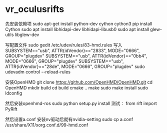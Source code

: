 # vr_oculusrifts

先安装依赖项
sudo apt-get install python-dev cython cython3
pip install Cython
sudo apt install libhidapi-dev libhidapi-libusb0
sudo apt install glew-utils libglew-dev

写配置文件
sudo gedit /etc/udev/rules/83-hmd.rules
写入
SUBSYSTEM=="usb", ATTR{idVendor}=="2833", MODE="0666", GROUP="plugdev"
SUBSYSTEM=="usb", ATTR{idVendor}=="0bb4", MODE="0666", GROUP="plugdev"
SUBSYSTEM=="usb", ATTR{idVendor}=="28de", MODE="0666", GROUP="plugdev"
sudo udevadm control --reload-rules

安装OpenHMD
git clone https://github.com/OpenHMD/OpenHMD.git
cd OpenHMD
mkdir build
cd build
cmake ..
make
sudo make install 
sudo ldconfig

然后安装openhmd-ros
sudo python setup.py install
测试：
from rift import PyRift

然后设置a.conf
安装nv驱动后就有nvidia-setting
sudo cp a.conf /usr/share/X11/xorg.conf.d/99-hmd.conf
